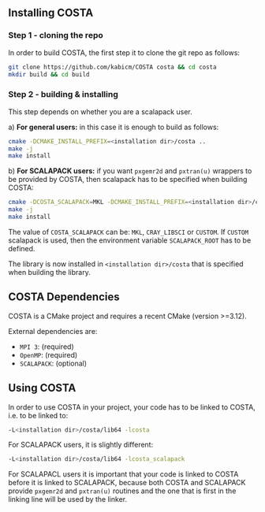 ## Installing COSTA

### Step 1 - cloning the repo

In order to build COSTA, the first step it to clone the git repo as follows:
```bash
git clone https://github.com/kabicm/COSTA costa && cd costa
mkdir build && cd build
```
### Step 2 - building \& installing

This step depends on whether you are a scalapack user.

a) **For general users:** in this case it is enough to build as follows:
```bash
cmake -DCMAKE_INSTALL_PREFIX=<installation dir>/costa ..
make -j
make install
```

b) **For SCALAPACK users:** if you want `pxgemr2d` and `pxtran(u)` wrappers to be provided by COSTA, then scalapack has to be specified when building COSTA:
```bash
cmake -DCOSTA_SCALAPACK=MKL -DCMAKE_INSTALL_PREFIX=<installation dir>/costa ..
make -j
make install
```
The value of `COSTA_SCALAPACK` can be: `MKL`, `CRAY_LIBSCI` or `CUSTOM`. If `CUSTOM` scalapack is used, then the environment variable `SCALAPACK_ROOT` has to be defined.

The library is now installed in `<installation dir>/costa` that is specified when building the library.

## COSTA Dependencies

COSTA is a CMake project and requires a recent CMake (version >=3.12).

External dependencies are:
- `MPI 3`: (required)
- `OpenMP`: (required)
- `SCALAPACK`: (optional)

## Using COSTA

In order to use COSTA in your project, your code has to be linked to COSTA, i.e. to be linked to:
```bash
-L<installation dir>/costa/lib64 -lcosta
```

For SCALAPACK users, it is slightly different:  
```bash
-L<installation dir>/costa/lib64 -lcosta_scalapack
```
For SCALAPACL users it is important that your code is linked to COSTA before it is linked to SCALAPACK, because both COSTA and SCALAPACK provide `pxgemr2d` and `pxtran(u)` routines and the one that is first in the linking line will be used by the linker.

